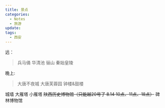 ```yaml
---
title: 景点
categories:
  - Notes
  - 旅游
update: 
tags:
  - 西安
---
```

远：
>兵马俑 华清池 骊山 秦始皇陵

晚上:
>大唐不夜城 大唐芙蓉园 钟楼&鼓楼 

城墙
大雁塔 小雁塔
~~陕西历史博物馆（只能越20号了 8.14 10点、11点、18点）~~
碑林博物馆

